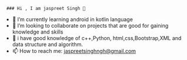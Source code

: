      ### Hi , I am jaspreet Singh 👋

- 🌱 I’m currently learning android in kotlin language
- 👯 I’m looking to collaborate on projects that are good for gaining knowledge and skills
- 💬 i have good knowledge of c++,Python, html,css,Bootstrap,XML and data structure and algorithm.
- 📫 How to reach me: jaspreetsinghngh@gmail.com
